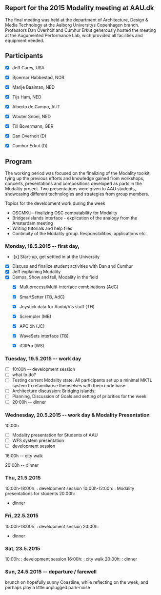 ## Report for the 2015 Modality meeting at AAU.dk

The final meeting was held at the department of Architecture, Design & Media Technology at the Aalborg Universitys Copenhagen branch. Professors Dan Overholt and Cumhur Erkut generously hosted the meeting at the Augumented Performance Lab, wich provided all facilities and equipment needed. 

## Participants

+ [x] Jeff Carey, USA
+ [x] Bjoernar Habbestad, NOR
+ [x] Marije Baalman, NED
+ [x] Tijs Ham, NED
+ [x] Alberto de Campo, AUT
+ [x] Wouter Snoei, NED
+ [x] Till Bovermann, GER
+ [x] Dan Overholt (D)
+ [x] Cumhur Erkut (D)



## Program

The working period was focused on the finalizing of the Modality toolkit, tying up the previous efforts and knowledge gained from workshops, concerts, presentations and compositions developed as parts in the Modality project. Two presentations were given to AAU students, showcasing different technologies and strategies from group members.

Topics for the development work during the week
+ OSCMKtl - finalizing OSC compatability for Modality
+ Bridges/Islands interface - explication of the analogy from the Amsterdam meeting 
+ Writing tutorials and help files
+ Continuity of the Modality group. Responsibilities, applications etc.


### Monday, 18.5.2015 -- first day, 
+  [x] Start-up, get settled in at the University
+ [x] Discuss and finalize student activities with Dan and Cumhur
+ [x] Jeff explaining Modality
+ [x] Demos, Show and tell, Modality in the field
    * [x] Multiprocess/Multi-interface combinations (AdC)
    * [x] SmartSetter (TB, AdC)
    * [x] Joystick data for Audui/Vis stuff (TH)
    * [x] Scrempler (MB)
    * [x] APC öh (JC)
    * [x] WaveSets interface (TB)
    * [x] iCtlPro (WS)


### Tuesday, 19.5.2015 -- work day

+ [ ] 10:00h -- development session
+ [ ] what to do?
+ [ ] Testing current Modality state. All participants set up a minimal MKTL system to refamiliarise themselves with them code base.
+ [ ] Architecture discussion: Bridging islands;
+ [ ] Planning, Discussion of Goals and setting of priorities for the week
+ [ ] 20:00h -- dinner

### Wednesday, 20.5.2015 -- work day &  Modality Presentation

10:00h
+ [ ] Modality presentation for Students of AAU
+ [ ] WFS system presentation
+ [ ] development session

16:00h -- city walk

20:00h -- dinner


### Thu, 21.5.2015

10:00h-18:00h: 
: development session
10:00h-12:00h:
: Modality presentations for students
20:00h:
+ dinner

### Fri, 22.5.2015

10:00h-18:00h: 
: development session
20:00h:
+ dinner


### Sat, 23.5.2015

10:00h:
: development session
16:00h:
: city walk
20:00h:
: dinner

### Sun, 24.5.2015 -- departure / farewell

brunch on hopefully sunny Coastline, while reflecting on the week, and perhaps play a little unplugged park-noise

